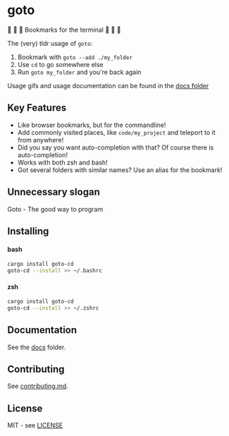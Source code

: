# goto

🔖 🔖 🔖 Bookmarks for the terminal 🔖 🔖 🔖

The (very) tldr usage of `goto`:

1. Bookmark with `goto --add ./my_folder`
2. Use `cd` to go somewhere else
3. Run `goto my_folder` and you're back again

Usage gifs and usage documentation can be found in the
[docs folder](https://github.com/CatEars/goto/blob/master/docs/README.md)

## Key Features

* Like browser bookmarks, but for the commandline!
* Add commonly visited places, like `code/my_project` and teleport to it from anywhere!
* Did you say you want auto-completion with that? Of course there is auto-completion!
* Works with both zsh and bash!
* Got several folders with similar names? Use an alias for the bookmark!

## Unnecessary slogan

Goto - The good way to program

## Installing

#### bash

```sh
cargo install goto-cd
goto-cd --install >> ~/.bashrc
```

#### zsh

```sh
cargo install goto-cd
goto-cd --install >> ~/.zshrc
```

## Documentation

See the [docs](https://github.com/CatEars/goto/blob/master/docs/README.md) folder.

## Contributing

See [contributing.md](https://github.com/CatEars/goto/blob/master/Contributing.md).

## License

MIT - see [LICENSE](https://github.com/CatEars/goto/blob/master/LICENSE)
